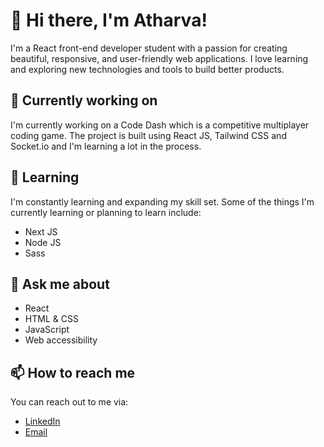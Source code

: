 # 👋 Hi there, I'm Atharva!

I'm a React front-end developer student with a passion for creating beautiful, responsive, and user-friendly web applications. I love learning and exploring new technologies and tools to build better products.

## 🔭 Currently working on

I'm currently working on a Code Dash which is a competitive multiplayer coding game. The project is built using React JS, Tailwind CSS and Socket.io and I'm learning a lot in the process.

## 🌱 Learning

I'm constantly learning and expanding my skill set. Some of the things I'm currently learning or planning to learn include:

- Next JS
- Node JS
- Sass

## 💬 Ask me about

- React
- HTML & CSS
- JavaScript
- Web accessibility

## 📫 How to reach me

You can reach out to me via:

- [LinkedIn](https://www.linkedin.com/in/atharva-amberkar)
- [Email](atharva.amberkar@gmail.com)


